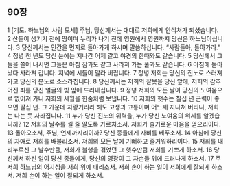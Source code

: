 ## 90장
1 [기도. 하느님의 사람 모세] 주님, 당신께서는 대대로 저희에게 안식처가 되셨습니다.
2 산들이 생기기 전에 땅이며 누리가 나기 전에 영원에서 영원까지 당신은 하느님이십니다.
3 당신께서는 인간을 먼지로 돌아가게 하시며 말씀하십니다. “사람들아, 돌아가라.”
4 정녕 천 년도 당신 눈에는 지나간 어제 같고 야경의 한때와도 같습니다.
5 당신께서 그들을 쓸어 내시면 그들은 아침 잠과도 같고 사라져 가는 풀과도 같습니다.
6 아침에 돋아났다 사라져 갑니다. 저녁에 시들어 말라 버립니다.
7 정녕 저희는 당신의 진노로 스러져 가고 당신의 분노로 소스라칩니다.
8 당신께서는 저희의 잘못을 당신 앞에, 저희의 감추어진 죄를 당신 얼굴의 빛 앞에 드러내십니다.
9 정녕 저희의 모든 날이 당신의 노여움으로 없어져 가니 저희의 세월을 한숨처럼 보냅니다.
10 저희의 햇수는 칠십 년 근력이 좋으면 팔십 년. 그 가운데 자랑거리라 해도 고생과 고통이며 어느새 지나쳐 버리니, 저희는 나는 듯 사라집니다.
11 누가 당신 진노의 위력을, 누가 당신 노여움의 위세를 알겠습니까?
12 저희의 날수를 셀 줄 알도록 가르치소서. 저희가 슬기로운 마음을 얻으리이다.
13 돌아오소서, 주님, 언제까지리이까? 당신 종들에게 자비를 베푸소서.
14 아침에 당신의 자애로 저희를 배불리소서. 저희의 모든 날에 기뻐하고 즐거워하리이다.
15 저희를 내리누르신 그 날수만큼, 저희가 불행을 겪었던 그 햇수만큼 저희를 기쁘게 하소서.
16 당신께서 하신 일이 당신 종들에게, 당신의 영광이 그 자손들 위에 드러나게 하소서.
17 주 저희 하느님의 어지심을 저희 위에 내리소서. 저희 손이 하는 일이 저희에게 잘되게 하소서. 저희 손이 하는 일이 잘되게 하소서.
